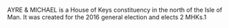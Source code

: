 AYRE & MICHAEL is a House of Keys constituency in the north of the Isle of Man. It was created for the 2016 general election and elects 2 MHKs.1
